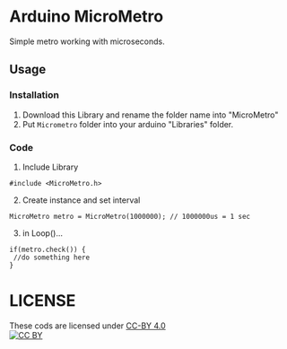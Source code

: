 # Arduino MicroMetro

Simple metro working with microseconds.  

## Usage
### Installation
1. Download this Library and rename the folder name into "MicroMetro"
2. Put `Micrometro` folder into your arduino "Libraries" folder.


### Code
1. Include Library
```
#include <MicroMetro.h>
```

2. Create instance and set interval
```
MicroMetro metro = MicroMetro(1000000);	// 1000000us = 1 sec
```

3. in Loop()...
```
if(metro.check()) {
 //do something here
}
```


# LICENSE  
These cods are licensed under [CC-BY 4.0](https://creativecommons.org/licenses/by/4.0/)    
[![CC BY](https://i.creativecommons.org/l/by/4.0/88x31.png "CC BY")](https://creativecommons.org/licenses/by/4.0/)

